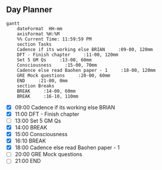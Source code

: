 ## Day Planner
```mermaid
gantt
    dateFormat  HH-mm
    axisFormat %H:%M
    %% Current Time: 11:59:59 PM
    section Tasks
    Cadence if its working else BRIAN     :09-00, 120mm
    DFT - Finish chapter     :11-00, 120mm
    Set 5 GM Qs     :13-00, 60mm
    Consciousness     :15-00, 70mm
    Cadence else read Baohen paper - 1     :18-00, 120mm
    GRE Mock questions     :20-00, 60mm
    END     :21-00, 0mm
    section Breaks
    BREAK     :14-00, 60mm
    BREAK     :16-10, 110mm
```

- [x] 09:00 Cadence if its working else BRIAN
- [x] 11:00 DFT - Finish chapter
- [ ] 13:00 Set 5 GM Qs
- [x] 14:00 BREAK
- [x] 15:00 Consciousness
- [x] 16:10 BREAK
- [x] 18:00 Cadence else read Baohen paper - 1
- [ ] 20:00 GRE Mock questions
- [ ] 21:00 END